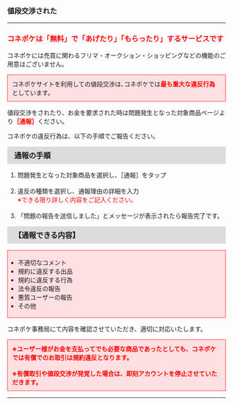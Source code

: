 <h3>値段交渉された</h3>
<hr>

<h3><font color="#ff0000">コネポケは「無料」で「あげたり」「もらったり」するサービスです
</font></h3>

コネポケには売買に関わるフリマ・オークション・ショッピングなどの機能のご用意はございません。

<div style="padding: 10px; margin-top: 15px; margin-bottom: 15px; border: 1px solid #ff3333; background-color: #ffe0e2;">
コネポケサイトを利用しての値段交渉は､コネポケでは<font color="ff0000"><strong>最も重大な違反行為</strong></font>としています。
</div>

値段交渉をされたり、お金を要求された時は問題発生となった対象商品ページより<font color="#ff0000"><b>［通報］</b></font>ください。

コネポケの違反行為は、以下の手順でご報告ください。

<div style="padding: 7px 15px; margin-top: 15px; margin-bottom: 15px; border: 1px solid #dcdcdc; background-color: #dcdcdc; font-size: 120%">
<strong>通報の手順</strong>
</div>

<ol>
<li>問題発生となった対象商品を選択し、［通報］をタップ</li>
<br>
<li>違反の種類を選択し、通報理由の詳細を入力<br>
<font color="#ff0000">※できる限り詳しく内容をご記入ください。</font></li>
<br>
<li>「問題の報告を送信しました」とメッセージが表示されたら報告完了です。</li>
</ol>

<div style="padding: 7px 15px; margin-top: 15px; margin-bottom: 15px; border: 1px solid #dcdcdc; background-color: #dcdcdc; font-size: 120%">
<strong>【通報できる内容】</strong>
</div>

<div style="padding: 3px 15px 3px 0px; margin-top: 15px; margin-bottom: 15px; border: 1px solid #ff3333; background-color: #ffe0e2;">
<ul>
<li>不適切なコメント</li>
<li>規約に違反する出品</li>
<li>規約に違反する行為</li>
<li>法令違反の報告</li>
<li>悪質ユーザーの報告</li>
<li>その他
</ul>
</div>

コネポケ事務局にて内容を確認させていただき、適切に対応いたします。

<div style="padding: 10px; margin-top: 15px; margin-bottom: 15px; border: 1px solid #ff3333; background-color: #ffe0e2;">
<font color="ff0000"><strong>※ユーザー様がお金を支払ってでも必要な商品であったとしても、コネポケでは有償でのお取引は規約違反となります。<br>
<br>
<font color="ff0000">※有償取引や値段交渉が発覚した場合は、即刻アカウントを停止させていただきます。</strong></font>
</div>

<hr>